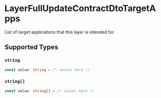 # LayerFullUpdateContractDtoTargetApps

List of target applications that this layer is intended for.


## Supported Types

### `string`

```typescript
const value: string = /* values here */
```

### `string[]`

```typescript
const value: string[] = /* values here */
```


